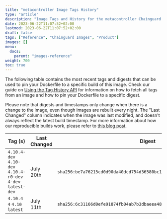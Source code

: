 ```yaml
---
title: "metacontroller Image Tags History"
type: "article"
description: "Image Tags and History for the metacontroller Chainguard Image"
date: 2023-06-22T11:07:52+02:00
lastmod: 2023-06-22T11:07:52+02:00
draft: false
tags: ["Reference", "Chainguard Images", "Product"]
images: []
menu:
  docs:
    parent: "images-reference"
weight: 700
toc: true
---
```


The following table contains the most recent tags and digests that can be used to pin your Dockerfile to a specific build of this image. Check our guide on [Using the Tag History API](/chainguard/chainguard-images/using-the-tag-history-api/) for information on how to fetch all tags from an image and how to pin your Dockerfile to a specific digest.

Please note that digests and timestamps only change when there is a change to the image, even though images are rebuilt every night. The "Last Changed" column indicates when the image was last modified, and doesn't always reflect the latest build timestamp. For more information about how our reproducible builds work, please refer to [this blog post](https://www.chainguard.dev/unchained/reproducing-chainguards-reproducible-image-builds).

| Tag (s)                                                       | Last Changed | Digest                                                                    |
|---------------------------------------------------------------|--------------|---------------------------------------------------------------------------|
|  `4.10.4-dev` `4.10-dev` `4.10.4-r0-dev` `4-dev` `latest-dev` | July 20th    | `sha256:be7a76215cd0d90da40dcd754d36580bc1fc250f4a17d3abd4b8c44a89223649` |
|  `4.10.4` `4` `4.10` `latest`                                 | July 11th    | `sha256:6c31166d0efe91874fb04ab7b3dbaeea484a86c5c85ac01de1ded8f0d8cecfb6` |

